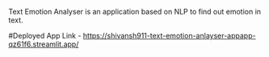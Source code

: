 Text Emotion Analyser is an application based on NLP
to find out emotion in text.

#Deployed App Link - https://shivansh911-text-emotion-anlayser-appapp-qz61f6.streamlit.app/
